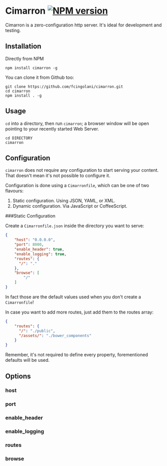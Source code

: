Cimarron [![NPM version](https://badge.fury.io/js/cimarron.svg)](http://badge.fury.io/js/cimarron)
========



Cimarron is a zero-configuration http server. It's ideal for development and testing.


Installation
------------

Directly from NPM

    npm install cimarron -g

You can clone it from Github too:

    git clone https://github.com/fcingolani/cimarron.git
    cd cimarron
    npm install . -g
    
Usage
-----

`cd` into a directory, then run `cimarron`; a browser window will be open pointing to your recently started Web Server.

    cd DIRECTORY
    cimarron
    
Configuration
-------------

`cimarron` does not require any configuration to start serving your content. That doesn't mean it's not possible to configure it.

Configuration is done using a `Cimarronfile`, which can be one of two flavours:

1. Static configuration. Using JSON, YAML, or XML.
2. Dynamic configuration. Via JavaScript or CoffeeScript.

###Static Configuration

Create a `Cimarronfile.json` inside the directory you want to serve:

````json
{
    "host": "0.0.0.0",
    "port": 8000,
    "enable_header": true,
    "enable_logging": true,
    "routes": {
      "/": "."
    },
    "browse": [
        "/"
    ]
}
````

In fact those are the default values used when you don't create a `Cimarronfile`!

In case you want to add more routes, just add them to the routes array:

````json
{
    "routes": {
      "/": "./public",
      "/assets/": "./bower_components"
    }
}
````

Remember, it's not required to define every property, forementioned defaults will be used.

Options
-------

### host
### port
### enable_header
### enable_logging
### routes
### browse